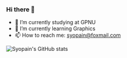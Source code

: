 ### Hi there 👋

<!--
**Syopain/Syopain** is a ✨ _special_ ✨ repository because its `README.md` (this file) appears on your GitHub profile.

Here are some ideas to get you started:

- 🔭 I’m currently working on ...
- 🌱 I’m currently learning ...
- 👯 I’m looking to collaborate on ...
- 🤔 I’m looking for help with ...
- 💬 Ask me about ...
- 📫 How to reach me: ...
- 😄 Pronouns: ...
- ⚡ Fun fact: ...
-->

- 🔭 I’m currently studying at GPNU
- 🌱 I’m currently learning Graphics
- 📫 How to reach me: syopain@foxmail.com

![Syopain's GitHub stats](https://github-readme-stats.vercel.app/api?username=syopain&count_private=true&show_icons=true&include_all_commits=true&theme=dracula)
